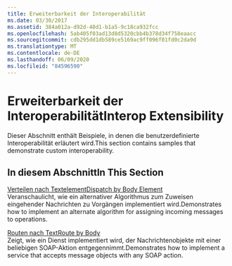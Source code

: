 ```yaml
---
title: Erweiterbarkeit der Interoperabilität
ms.date: 03/30/2017
ms.assetid: 384a012a-d92d-40d1-b1a5-9c18ca932fcc
ms.openlocfilehash: 5ab405f03ad13d8d5320cbb4b378d34f758eaacc
ms.sourcegitcommit: cdb295dd1db589ce5169ac9ff096f01fd0c2da9d
ms.translationtype: MT
ms.contentlocale: de-DE
ms.lasthandoff: 06/09/2020
ms.locfileid: "84596590"
---
```

# <a name="interop-extensibility"></a><span data-ttu-id="f5807-102">Erweiterbarkeit der Interoperabilität</span><span class="sxs-lookup"><span data-stu-id="f5807-102">Interop Extensibility</span></span>
<span data-ttu-id="f5807-103">Dieser Abschnitt enthält Beispiele, in denen die benutzerdefinierte Interoperabilität erläutert wird.</span><span class="sxs-lookup"><span data-stu-id="f5807-103">This section contains samples that demonstrate custom interoperability.</span></span>  
  
## <a name="in-this-section"></a><span data-ttu-id="f5807-104">In diesem Abschnitt</span><span class="sxs-lookup"><span data-stu-id="f5807-104">In This Section</span></span>  
 [<span data-ttu-id="f5807-105">Verteilen nach Textelement</span><span class="sxs-lookup"><span data-stu-id="f5807-105">Dispatch by Body Element</span></span>](dispatch-by-body-element.md)  
 <span data-ttu-id="f5807-106">Veranschaulicht, wie ein alternativer Algorithmus zum Zuweisen eingehender Nachrichten zu Vorgängen implementiert wird.</span><span class="sxs-lookup"><span data-stu-id="f5807-106">Demonstrates how to implement an alternate algorithm for assigning incoming messages to operations.</span></span>  
  
 [<span data-ttu-id="f5807-107">Routen nach Text</span><span class="sxs-lookup"><span data-stu-id="f5807-107">Route by Body</span></span>](route-by-body.md)  
 <span data-ttu-id="f5807-108">Zeigt, wie ein Dienst implementiert wird, der Nachrichtenobjekte mit einer beliebigen SOAP-Aktion entgegennimmt.</span><span class="sxs-lookup"><span data-stu-id="f5807-108">Demonstrates how to implement a service that accepts message objects with any SOAP action.</span></span>
